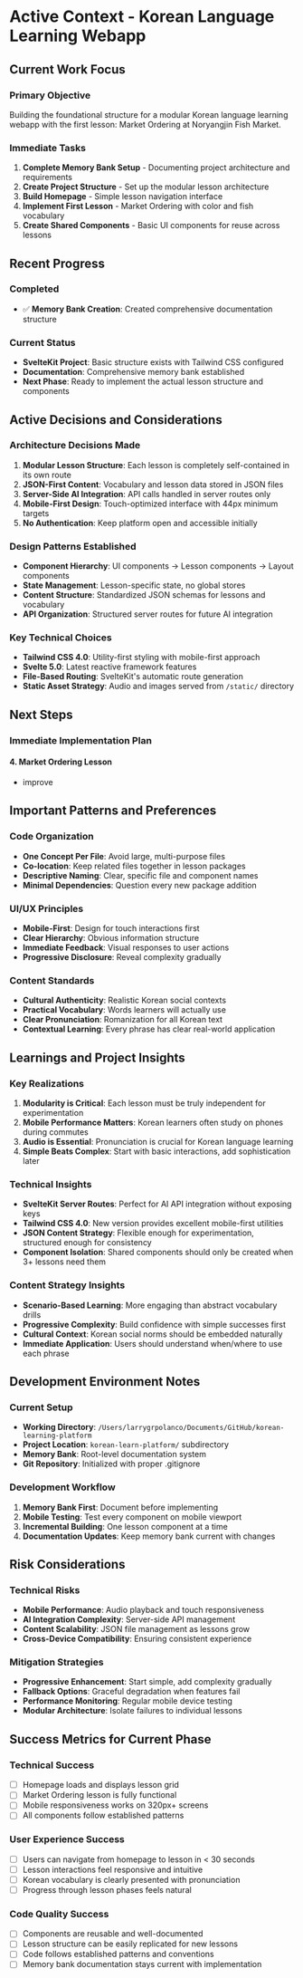 # Active Context - Korean Language Learning Webapp

## Current Work Focus

### Primary Objective

Building the foundational structure for a modular Korean language learning webapp with the first lesson: Market Ordering at Noryangjin Fish Market.

### Immediate Tasks

1. **Complete Memory Bank Setup** - Documenting project architecture and requirements
2. **Create Project Structure** - Set up the modular lesson architecture
3. **Build Homepage** - Simple lesson navigation interface
4. **Implement First Lesson** - Market Ordering with color and fish vocabulary
5. **Create Shared Components** - Basic UI components for reuse across lessons

## Recent Progress

### Completed

- ✅ **Memory Bank Creation**: Created comprehensive documentation structure

### Current Status

- **SvelteKit Project**: Basic structure exists with Tailwind CSS configured
- **Documentation**: Comprehensive memory bank established
- **Next Phase**: Ready to implement the actual lesson structure and components

## Active Decisions and Considerations

### Architecture Decisions Made

1. **Modular Lesson Structure**: Each lesson is completely self-contained in its own route
2. **JSON-First Content**: Vocabulary and lesson data stored in JSON files
3. **Server-Side AI Integration**: API calls handled in server routes only
4. **Mobile-First Design**: Touch-optimized interface with 44px minimum targets
5. **No Authentication**: Keep platform open and accessible initially

### Design Patterns Established

- **Component Hierarchy**: UI components → Lesson components → Layout components
- **State Management**: Lesson-specific state, no global stores
- **Content Structure**: Standardized JSON schemas for lessons and vocabulary
- **API Organization**: Structured server routes for future AI integration

### Key Technical Choices

- **Tailwind CSS 4.0**: Utility-first styling with mobile-first approach
- **Svelte 5.0**: Latest reactive framework features
- **File-Based Routing**: SvelteKit's automatic route generation
- **Static Asset Strategy**: Audio and images served from `/static/` directory

## Next Steps

### Immediate Implementation Plan

#### 4. Market Ordering Lesson

- improve


## Important Patterns and Preferences

### Code Organization

- **One Concept Per File**: Avoid large, multi-purpose files
- **Co-location**: Keep related files together in lesson packages
- **Descriptive Naming**: Clear, specific file and component names
- **Minimal Dependencies**: Question every new package addition

### UI/UX Principles

- **Mobile-First**: Design for touch interactions first
- **Clear Hierarchy**: Obvious information structure
- **Immediate Feedback**: Visual responses to user actions
- **Progressive Disclosure**: Reveal complexity gradually

### Content Standards

- **Cultural Authenticity**: Realistic Korean social contexts
- **Practical Vocabulary**: Words learners will actually use
- **Clear Pronunciation**: Romanization for all Korean text
- **Contextual Learning**: Every phrase has clear real-world application

## Learnings and Project Insights

### Key Realizations

1. **Modularity is Critical**: Each lesson must be truly independent for experimentation
2. **Mobile Performance Matters**: Korean learners often study on phones during commutes
3. **Audio is Essential**: Pronunciation is crucial for Korean language learning
4. **Simple Beats Complex**: Start with basic interactions, add sophistication later

### Technical Insights

- **SvelteKit Server Routes**: Perfect for AI API integration without exposing keys
- **Tailwind CSS 4.0**: New version provides excellent mobile-first utilities
- **JSON Content Strategy**: Flexible enough for experimentation, structured enough for consistency
- **Component Isolation**: Shared components should only be created when 3+ lessons need them

### Content Strategy Insights

- **Scenario-Based Learning**: More engaging than abstract vocabulary drills
- **Progressive Complexity**: Build confidence with simple successes first
- **Cultural Context**: Korean social norms should be embedded naturally
- **Immediate Application**: Users should understand when/where to use each phrase

## Development Environment Notes

### Current Setup

- **Working Directory**: `/Users/larrygrpolanco/Documents/GitHub/korean-learning-platform`
- **Project Location**: `korean-learn-platform/` subdirectory
- **Memory Bank**: Root-level documentation system
- **Git Repository**: Initialized with proper .gitignore

### Development Workflow

1. **Memory Bank First**: Document before implementing
2. **Mobile Testing**: Test every component on mobile viewport
3. **Incremental Building**: One lesson component at a time
4. **Documentation Updates**: Keep memory bank current with changes

## Risk Considerations

### Technical Risks

- **Mobile Performance**: Audio playback and touch responsiveness
- **AI Integration Complexity**: Server-side API management
- **Content Scalability**: JSON file management as lessons grow
- **Cross-Device Compatibility**: Ensuring consistent experience

### Mitigation Strategies

- **Progressive Enhancement**: Start simple, add complexity gradually
- **Fallback Options**: Graceful degradation when features fail
- **Performance Monitoring**: Regular mobile device testing
- **Modular Architecture**: Isolate failures to individual lessons

## Success Metrics for Current Phase

### Technical Success

- [ ] Homepage loads and displays lesson grid
- [ ] Market Ordering lesson is fully functional
- [ ] Mobile responsiveness works on 320px+ screens
- [ ] All components follow established patterns

### User Experience Success

- [ ] Users can navigate from homepage to lesson in < 30 seconds
- [ ] Lesson interactions feel responsive and intuitive
- [ ] Korean vocabulary is clearly presented with pronunciation
- [ ] Progress through lesson phases feels natural

### Code Quality Success

- [ ] Components are reusable and well-documented
- [ ] Lesson structure can be easily replicated for new lessons
- [ ] Code follows established patterns and conventions
- [ ] Memory bank documentation stays current with implementation
